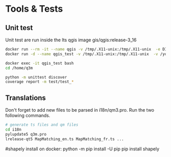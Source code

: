 # Tools & Tests

## Unit test

Unit test are run inside the lts qgis image gis/qgis:release-3_16

```bash
docker run --rm -it --name qgis -v /tmp/.X11-unix:/tmp/.X11-unix  -e DISPLAY=unix$DISPLAY qgis/qgis:release-3_16
docker run -d --name qgis_test -v /tmp/.X11-unix:/tmp/.X11-unix  -v /your/path/to/q3m/:/home/q3m  -e DISPLAY=:99  qgis/qgis:release-3_16
```

```bash
docker exec -it qgis_test bash
cd /home/q3m

python -m unittest discover
coverage report -m test/test_*
```

## Translations
Don't forget to add new files to be parsed in i18n/qm3.pro. Run the two following commands.

```bash
# generate ts files and qm files
cd i18n
pylupdate5 q3m.pro
lrelease-qt5 MapMatching_en.ts MapMatching_fr.ts ...
```

#shapely install on docker:
python -m pip install -U pip
pip install shapely

